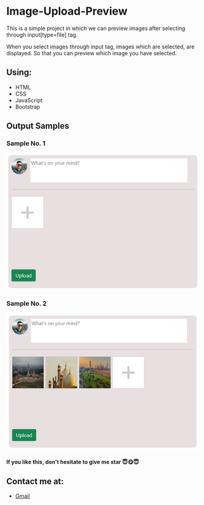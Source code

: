 # Image-Upload-Preview
This is a simple project in which we can preview images after selecting through input[type=file] tag.

When you select images through input tag, images which are selected, are displayed. So that you can preview which image you have selected.

## Using:
- HTML
- CSS
- JavaScript
- Bootstrap

## Output Samples
### Sample No. 1
![Sample 1](images/Sample1.jpg)


### Sample No. 2
![Sample 1](images/Sample2.jpg)


#### If you like this, don't hesitate to give me star 😇😋😇

## Contact me at:
- [Gmail](mailto:jawad.bukhari1511@gmail.com)
